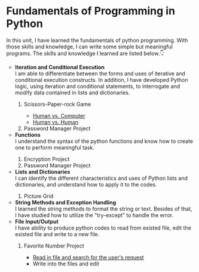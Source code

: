 <h1>Fundamentals of Programming in Python</h1>
  <p>In this unit, I have learned the fundamentals of python programming. With those skills and knowledge, I can write some simple but meaningful programs. The skills and knowledge I learned are listed below.👇</p>
<ul style="list-style-type:circle;">
  <li><b>Iteration and Conditional Execution</b></li>
  <t>I am able to differentiate between the forms and uses of iterative and conditional execution constructs. In addition, I have developed Python logic, using iteration and conditional statements, to interrogate and modify data contained in lists and dictionaries.</t>
  <ol><li>Scissors-Paper-rock Game</li>
    <ul style="list-style-type:circle;">
      <li><a href="https://github.com/wei06159git/WeiShan-Portfolio/blob/master/rockpaperscissors.py">Human vs. Computer</a></li>
      <li><a href="https://github.com/wei06159git/WeiShan-Portfolio/blob/master/rock-paper-scissors.py">Human vs. Human</a></li>
    </ul>
    <li>Password Manager Project</li>
  </ol>
  <li><b>Functions</b></li>
  <t>I understand the syntax of the python functions and know how to create one to perform meaningful task.</t>
    <ol><li>Encryption Project</li>
    <li>Password Manager Project</li>
  </ol>
  <li><b>Lists and Dictionaries</b></li>
  <t>I can identify the different characteristics and uses of Python lists and dictionaries, and understand how to apply it to the codes.</t>
    <ol><li>Picture Grid</li>
  </ol>
  <li><b>String Methods and Exception Handling</b></li>
  <t>I learned the string methods to format the string or text. Besides of that, I have studied how to utilize the "try-except" to handle the error.</t>
  <li><b>File Input/Output</b></li>
  <t>I have ability to produce python codes to read from existed file, edit the existed file and write to a new file. </t>
  <ol>
    <li>Favorite Number Project</li>
    <ul><li><a href="https://github.com/wei06159git/WeiShan-Portfolio/blob/master/Sun-FavoriteNumbers-1.py">Read in file and search for the user's request</a></li>
      <li>Write into the files and edit</li>
    </ul>
  </ol>
</ul>
